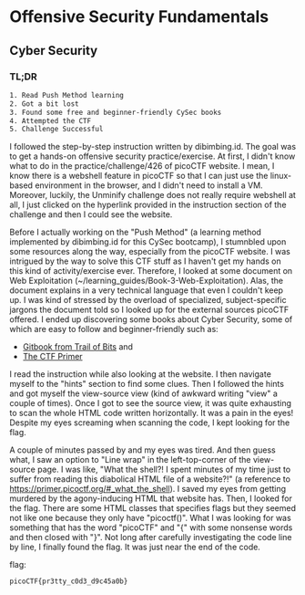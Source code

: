 # Offensive Security Fundamentals
## Cyber Security
### TL;DR
```txt
1. Read Push Method learning
2. Got a bit lost
3. Found some free and beginner-friendly CySec books
4. Attempted the CTF
5. Challenge Successful
```

I followed the step-by-step instruction written by dibimbing.id. The goal was to get a hands-on offensive security practice/exercise. At first, I didn't know what to do in the practice/challenge/426 of picoCTF website. I mean, I know there is a webshell feature in picoCTF so that I can just use the linux-based environment in the browser, and I didn't need to install a VM. Moreover, luckily, the Unminify challenge does not really require webshell at all, I just clicked on the hyperlink provided in the instruction section of the challenge and then I could see the website. 

Before I actually working on the "Push Method" (a learning method implemented by dibimbing.id for this CySec bootcamp), I stumnbled upon some resources along the way, especially from the picoCTF website. I was intrigued by the way to solve this CTF stuff as I haven't get my hands on this kind of activity/exercise ever. Therefore, I looked at some document on Web Exploitation (~/learning_guides/Book-3-Web-Exploitation). Alas, the document explains in a very technical language that even I couldn't keep up. I was kind of stressed by the overload of specialized, subject-specific jargons the document told so I looked up for the external sources picoCTF offered. I ended up discovering some books about Cyber Security, some of which are easy to follow and beginner-friendly such as:
* [Gitbook from Trail of Bits](https://trailofbits.github.io/ctf/index.html) and
* [The CTF Primer](primer.picoctf.org)

I read the instruction while also looking at the website. I then navigate myself to the "hints" section to find some clues. Then I followed the hints and got myself the view-source view (kind of awkward writing "view" a couple of times). Once I got to see the source view, it was quite exhausting to scan the whole HTML code written horizontally. It was a pain in the eyes! Despite my eyes screaming when scanning the code, I kept looking for the flag.

A couple of minutes passed by and my eyes was tired. And then guess what, I saw an option to "Line wrap" in the left-top-corner of the view-source page. I was like, "What the shell?! I spent minutes of my time just to suffer from reading this diabolical HTML file of a website?!" (a reference to https://primer.picoctf.org/#_what_the_shell). I saved my eyes from getting murdered by the agony-inducing HTML that website has. Then, I looked for the flag. There are some HTML classes that specifies flags but they seemed not like one because they only have "picoctf()". What I was looking for was something that has the word "picoCTF" and "{" with some nonsense words and then closed with "}". Not long after carefully investigating the code line by line, I finally found the flag. It was just near the end of the code.


flag: 
```txt
picoCTF{pr3tty_c0d3_d9c45a0b}
```
